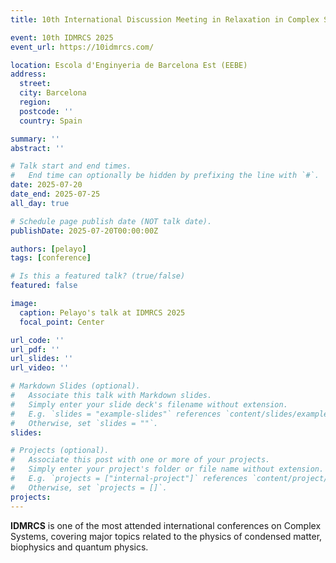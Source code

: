 ```yaml
---
title: 10th International Discussion Meeting in Relaxation in Complex Systems 2025

event: 10th IDMRCS 2025
event_url: https://10idmrcs.com/

location: Escola d'Enginyeria de Barcelona Est (EEBE)
address:
  street:
  city: Barcelona
  region:
  postcode: ''
  country: Spain

summary: ''
abstract: ''

# Talk start and end times.
#   End time can optionally be hidden by prefixing the line with `#`.
date: 2025-07-20
date_end: 2025-07-25
all_day: true

# Schedule page publish date (NOT talk date).
publishDate: 2025-07-20T00:00:00Z

authors: [pelayo]
tags: [conference]

# Is this a featured talk? (true/false)
featured: false

image:
  caption: Pelayo's talk at IDMRCS 2025
  focal_point: Center

url_code: ''
url_pdf: ''
url_slides: ''
url_video: ''

# Markdown Slides (optional).
#   Associate this talk with Markdown slides.
#   Simply enter your slide deck's filename without extension.
#   E.g. `slides = "example-slides"` references `content/slides/example-slides.md`.
#   Otherwise, set `slides = ""`.
slides:

# Projects (optional).
#   Associate this post with one or more of your projects.
#   Simply enter your project's folder or file name without extension.
#   E.g. `projects = ["internal-project"]` references `content/project/deep-learning/index.md`.
#   Otherwise, set `projects = []`.
projects:
---
```


**IDMRCS** is one of the most attended international conferences on Complex Systems, covering major topics related to the physics of condensed matter, biophysics and quantum physics.



